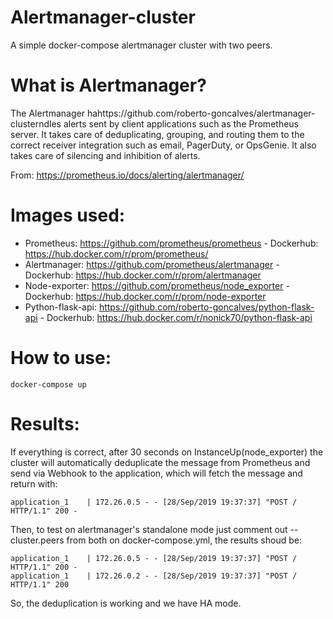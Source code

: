 # Alertmanager-cluster
A simple docker-compose alertmanager cluster with two peers.

# What is Alertmanager?

The Alertmanager hahttps://github.com/roberto-goncalves/alertmanager-clusterndles alerts sent by client applications such as the Prometheus server. It takes care of deduplicating, grouping, and routing them to the correct receiver integration such as email, PagerDuty, or OpsGenie. It also takes care of silencing and inhibition of alerts.

From: https://prometheus.io/docs/alerting/alertmanager/

# Images used:

* Prometheus: https://github.com/prometheus/prometheus - Dockerhub: https://hub.docker.com/r/prom/prometheus/
* Alertmanager: https://github.com/prometheus/alertmanager - Dockerhub:
https://hub.docker.com/r/prom/alertmanager
* Node-exporter: https://github.com/prometheus/node_exporter - Dockerhub:
https://hub.docker.com/r/prom/node-exporter
* Python-flask-api: https://github.com/roberto-goncalves/python-flask-api - Dockerhub:
https://hub.docker.com/r/nonick70/python-flask-api

# How to use:

```
docker-compose up
```

# Results:

If everything is correct, after 30 seconds on InstanceUp(node_exporter) the cluster will automatically deduplicate the message from Prometheus and send via Webhook to the application, which will fetch the message and return with:
```
application_1    | 172.26.0.5 - - [28/Sep/2019 19:37:37] "POST / HTTP/1.1" 200 -
```
Then, to test on alertmanager's standalone mode just comment out --cluster.peers from both on docker-compose.yml, the results shoud be:
```
application_1    | 172.26.0.5 - - [28/Sep/2019 19:37:37] "POST / HTTP/1.1" 200 -
application_1    | 172.26.0.2 - - [28/Sep/2019 19:37:37] "POST / HTTP/1.1" 200 
```
So, the deduplication is working and we have HA mode.
